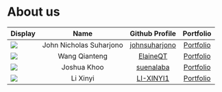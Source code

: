 # About us

Display |          Name           | Github Profile | Portfolio 
--------|:-----------------------:|:--------------:|:---------:
![](https://via.placeholder.com/100.png?text=Photo) | John Nicholas Suharjono | [johnsuharjono](https://github.com/johnsuharjono) | [Portfolio](team/johnsuharjono.md)
![](https://via.placeholder.com/100.png?text=Photo) | Wang Qianteng | [ElaineQT](https://github.com/ElaineQT) | [Portfolio](team/elaineqt.md)
![](https://via.placeholder.com/100.png?text=Photo) | Joshua Khoo | [suenalaba](https://github.com/suenalaba) | [Portfolio](team/suenalaba.md)
![](https://via.placeholder.com/100.png?text=Photo) | Li Xinyi | [LI-XINYI1](https://github.com/LI-XINYI1) | [Portfolio](docs/team/johndoe.md)